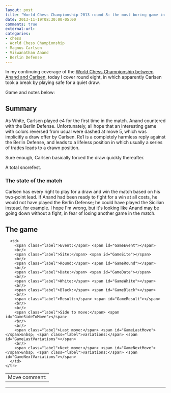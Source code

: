 ```yaml
---
layout: post
title: "World Chess Championship 2013 round 8: the most boring game in the match so far"
date: 2013-11-19T08:30:00-05:00
comments: true
external-url: 
categories: 
- chess
- World Chess Championship
- Magnus Carlsen
- Viswanathan Anand
- Berlin Defense
---
```

In my continuing coverage of the [World Chess Championship between Anand and Carlsen](http://chennai2013.fide.com/), today I cover round eight, in which apparently Carlsen took a break by playing safe for a quiet draw.

Game and notes below:

<!--more-->

## Summary

As White, Carlsen played e4 for the first time in the match. Anand countered with the Berlin Defense. Unfortunately, all hope that an interesting game with colors reversed from usual were dashed at move 5, which was implicitly a draw offer by Carlsen. Re1 is a completely harmless reply against the Berlin Defense, and leads to a lifeless position in which usually a series of trades leads to a drawn position.

Sure enough, Carlsen basically forced the draw quickly thereafter.

A total snorefest.

### The state of the match

Carlsen has every right to play for a draw and win the match based on his two-point lead. If Anand had been ready to fight for a win at all costs, he would not have played the Berlin Defense; he could have played the Sicilian instead, for example. I hope I'm wrong, but it's looking like Anand may be going down without a fight, in fear of losing another game in the match.

## The game

<link href="/chess/pgn4web/template.css" type="text/css" rel="stylesheet"></link>

<style type="text/css">
  #GameLastComment {
    font-style: italic
  }
</style>

<script src="/chess/pgn4web/pgn4web.js" type="text/javascript"></script>

<script type="text/javascript">
    "use strict";

    SetPgnUrl("/chess/anand-carlsen.pgn");
    SetImagePath("/chess/pgn4web/images");
    SetHighlightOption(true);
    SetCommentsIntoMoveText(true);
    SetCommentsOnSeparateLines(true);
    SetInitialGame(8);
    SetShortcutKeysEnabled(true);
</script>

<table>
    <tr valign="top">
      <td>
        <div id="GameBoard"></div>
        <div id="GameButtons"></div>
        <span class="label">Move comment:</span><br><span id="GameLastComment"></span>
      </td>

      <td>
        <span class="label">Event:</span> <span id="GameEvent"></span>
        <br/>
        <span class="label">Site:</span> <span id="GameSite"></span>
        <br/>
        <span class="label">Round:</span> <span id="GameRound"></span>
        <br/>
        <span class="label">Date:</span> <span id="GameDate"></span>
        <br/>
        <span class="label">White:</span> <span id="GameWhite"></span>
        <br/>
        <span class="label">Black:</span> <span id="GameBlack"></span>
        <br/>
        <span class="label">Result:</span> <span id="GameResult"></span>
        <br/>
        <br/>
        <span class="label">Side to move:</span> <span id="GameSideToMove"></span>
        <br/>
        <br/>
        <span class="label">Last move:</span> <span id="GameLastMove"></span>&nbsp; <span class="label">variations:</span> <span id="GameLastVariations"></span>
        <br/>
        <span class="label">Next move:</span> <span id="GameNextMove"></span>&nbsp; <span class="label">variations:</span> <span id="GameNextVariations"></span>
      </td>
    </tr>
</table>

<hr/>

<div id="GameText"></div>
